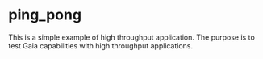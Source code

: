 # ping_pong

This is a simple example of high throughput application. The purpose is to test Gaia capabilities with high throughput
applications.
